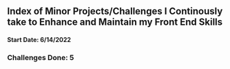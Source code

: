 ## Index of Minor Projects/Challenges I Continously take to Enhance and Maintain my Front End Skills

#### Start Date: 6/14/2022

### Challenges Done: 5